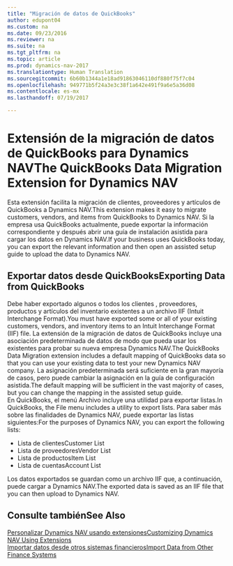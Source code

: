 ```yaml
---
title: "Migración de datos de QuickBooks"
author: edupont04
ms.custom: na
ms.date: 09/23/2016
ms.reviewer: na
ms.suite: na
ms.tgt_pltfrm: na
ms.topic: article
ms.prod: dynamics-nav-2017
ms.translationtype: Human Translation
ms.sourcegitcommit: 6b60b1344a1e18ad91863046110df880f75f7c04
ms.openlocfilehash: 949771b5f24a3e3c38f1a642e491f9a6e5a36d08
ms.contentlocale: es-mx
ms.lasthandoff: 07/19/2017

---
```


# <a name="the-quickbooks-data-migration-extension-for-dynamics-nav"></a><span data-ttu-id="3f2d6-102">Extensión de la migración de datos de QuickBooks para Dynamics NAV</span><span class="sxs-lookup"><span data-stu-id="3f2d6-102">The QuickBooks Data Migration Extension for Dynamics NAV</span></span>
<span data-ttu-id="3f2d6-103">Esta extensión facilita la migración de clientes, proveedores y artículos de QuickBooks a Dynamics NAV.</span><span class="sxs-lookup"><span data-stu-id="3f2d6-103">This extension makes it easy to migrate customers, vendors, and items from QuickBooks to Dynamics NAV.</span></span> <span data-ttu-id="3f2d6-104">Si la empresa usa QuickBooks actualmente, puede exportar la información correspondiente y después abrir una guía de instalación asistida para cargar los datos en Dynamics NAV.</span><span class="sxs-lookup"><span data-stu-id="3f2d6-104">If your business uses QuickBooks today, you can export the relevant information and then open an assisted setup guide to upload the data to Dynamics NAV.</span></span>  

## <a name="exporting-data-from-quickbooks"></a><span data-ttu-id="3f2d6-105">Exportar datos desde QuickBooks</span><span class="sxs-lookup"><span data-stu-id="3f2d6-105">Exporting Data from QuickBooks</span></span>
<span data-ttu-id="3f2d6-106">Debe haber exportado algunos o todos los clientes , proveedores, productos y artículos del inventario existentes a un archivo IIF (Intuit Interchange Format).</span><span class="sxs-lookup"><span data-stu-id="3f2d6-106">You must have exported some or all of your existing customers, vendors, and inventory items to an Intuit Interchange Format (IIF) file.</span></span> <span data-ttu-id="3f2d6-107">La extensión de la migración de datos de QuickBooks incluye una asociación predeterminada de datos de modo que pueda usar los existentes para probar su nueva empresa Dynamics NAV.</span><span class="sxs-lookup"><span data-stu-id="3f2d6-107">The QuickBooks Data Migration extension includes a default mapping of QuickBooks data so that you can use your existing data to test your new Dynamics NAV company.</span></span> <span data-ttu-id="3f2d6-108">La asignación predeterminada será suficiente en la gran mayoría de casos, pero puede cambiar la asignación en la guía de configuración asistida.</span><span class="sxs-lookup"><span data-stu-id="3f2d6-108">The default mapping will be sufficient in the vast majority of cases, but you can change the mapping in the assisted setup guide.</span></span>  
<span data-ttu-id="3f2d6-109">En QuickBooks, el menú Archivo incluye una utilidad para exportar listas.</span><span class="sxs-lookup"><span data-stu-id="3f2d6-109">In QuickBooks, the File menu includes a utility to export lists.</span></span> <span data-ttu-id="3f2d6-110">Para saber más sobre las finalidades de Dynamics NAV, puede exportar las listas siguientes:</span><span class="sxs-lookup"><span data-stu-id="3f2d6-110">For the purposes of Dynamics NAV, you can export the following lists:</span></span>
- <span data-ttu-id="3f2d6-111">Lista de clientes</span><span class="sxs-lookup"><span data-stu-id="3f2d6-111">Customer List</span></span>
- <span data-ttu-id="3f2d6-112">Lista de proveedores</span><span class="sxs-lookup"><span data-stu-id="3f2d6-112">Vendor List</span></span>
- <span data-ttu-id="3f2d6-113">Lista de productos</span><span class="sxs-lookup"><span data-stu-id="3f2d6-113">Item List</span></span>
- <span data-ttu-id="3f2d6-114">Lista de cuentas</span><span class="sxs-lookup"><span data-stu-id="3f2d6-114">Account List</span></span>  

<span data-ttu-id="3f2d6-115">Los datos exportados se guardan como un archivo IIF que, a continuación, puede cargar a Dynamics NAV.</span><span class="sxs-lookup"><span data-stu-id="3f2d6-115">The exported data is saved as an IIF file that you can then upload to Dynamics NAV.</span></span>

## <a name="see-also"></a><span data-ttu-id="3f2d6-116">Consulte también</span><span class="sxs-lookup"><span data-stu-id="3f2d6-116">See Also</span></span>  
[<span data-ttu-id="3f2d6-117">Personalizar Dynamics NAV usando extensiones</span><span class="sxs-lookup"><span data-stu-id="3f2d6-117">Customizing Dynamics NAV Using Extensions </span></span>](ui-extensions.md)  
[<span data-ttu-id="3f2d6-118">Importar datos desde otros sistemas financieros</span><span class="sxs-lookup"><span data-stu-id="3f2d6-118">Import Data from Other Finance Systems</span></span>](upload-data.md)  

